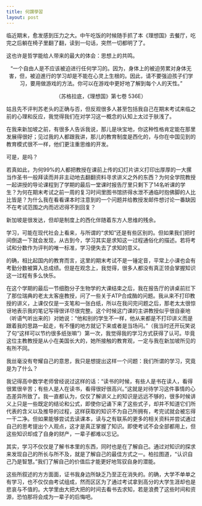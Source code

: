 ```yaml
---
title: 何謂學習
layout: post
---
```



临近期末，愈发感到压力之大。中午吃饭的时候随手抓了本《理想国》去餐厅，吃完之后躺在椅子里翻了翻，读到一句话，突然一切都明了了。

这也许是哲学能给人带来的最大的体会：思想上的共鸣。

<center>
“一个自由人是不应该被迫进行任何学习的。因为，身体上的被迫劳累对身体无害，但，被迫進行的学习却是不能在心灵上生根的。因此，请不要强迫孩子们学习，要用做游戏的方法。你可以在游戏中更好地了解到每个人的天性。”

（苏格拉底，《理想国》第七卷 536E）
</center>

姑且先不评判苏老头的正确与否，但反观很多人甚至包括我自己在期末考试来临之前的心理和反应，我觉得我们在对学习这一概念的认知上太过于肤浅了。

在我来新加坡之前，有很多人告诉我说，那儿是块宝地，你这种性格肯定能在那里发展得很好；见过我的人都跟我讲，那儿的教育制度是西化的，与你在中国见到的教育模式很不一样，他们更注重思维的开发。

可是，是吗？

若真如此，为何99%的人都把教授在课前上传的幻灯片讲义打印出厚厚的一大摞当作圣书一般拜读而并非主动地去翻翻资料寻求讲义之外的东西？为何全学院教授一起讲授的导论课程到了学期的最后一堂课时报告厅里只剩下了14名听课的学生？为何在期末考试之前一周的复习时间里图书馆挤得水泄不通临时抱佛脚的人比比皆是？为什么我在看看课本时注意到的一个问题并给教授发邮件想讨论一番缺因不在考试范围之内而迟迟得不到回复？

新加坡是很发达，但却是制度上的西化伴随着东方人思维的残余。

学习，可能在现代社会上看来，与所谓的“求知”还是有些区别的。但如果我们把时间倒退一下就会发现，从古到今，学习其实是求知这一过程通俗化的描述。若将考试和分数作为评判的唯一标准，学习便失去了求知的意义。

的确，相比起国内的教育而言，这里的期末考试不是一锤定音，平常上小课也会有考勤分数被算入总成绩。但是在观念上，我觉得，很多人都没有真正领会掌握知识这一过程有多么快乐。

在这个学期的最后一节细胞分子生物学的大课结束之后，我在报告厅的讲桌前拦下了那位瑞典的老太太客座教授，问了一些关于ATP合成酶的问题。我从来不打印教授的讲义，上课仅仅是一支笔和一张白纸，所以在我问完问题之后，那老太太很惊讶地表示我的笔记写得很详尽很完整。这个时候这门课的主讲教授似乎很自豪地（听语气听出来的）对她说：“他和别的学生不一样，他从来都是不打印讲义而是跟着我的思路一起走，有不懂的地方就记下来或者是当场问。”（我当时还开玩笑说了句“这样可以节约很多纸张嘛”）第一次，我觉得我的学习方式获得了认可。毕竟这位主教教授是从小在美国长大的，她所接触的教育观，一定与我在新加坡所见的有所不同。

我丝毫没有夸耀自己的意思，我只是想提出这样一个问题：我们所谓的学习，究竟是为了什么？

我记得高中数学老师曾经说过这样的话：“读书的时候，有些人是书在读人，看得很累很辛苦；有些人是人在读书，看得很好很高兴。”这就是对待学习这件事情的心态差异所致了。我一直都认为，仅仅了解讲义上的知识是远远不够的，很多时候讲义上只是一些既定的结论和公式，即使你记诵下来了这些式子，却并不知道它们所代表的含义以及推导的过程，这样获取的知识不为自己所拥有，考完试就会被忘得一干二净。但如果能够尝试去读课本，读与之有联系的更多的相关资料并尝试通过自己的思考提出个人观点，这才是真正掌握了知识。即使考试不会全部都用上，但这些知识却成了自身的财产，一辈子都难以忘记。

其实，学习不仅仅是了解书本里的东西，同时也是在了解自己。通过对知识的探求来发现自己的所长与所不及，就是了解自己的最佳方式之一。柏拉图道，“认识自己乃是智慧。”我们了解自己的价值后才能更好地驾驭自身的潜能。

这些所叙述的方方面面，证书我身边所缺乏乃至正在消失的。的确，大学不单单之有学习，也不仅仅由考试组成，然而区区为了通过考试拿到高分的大学生涯却也是悲哀与不值的。大学里由大把大把的时间去看书去求知，若是浪费了这些时间和资源，恐怕那将会成为一辈子的后悔吧。
